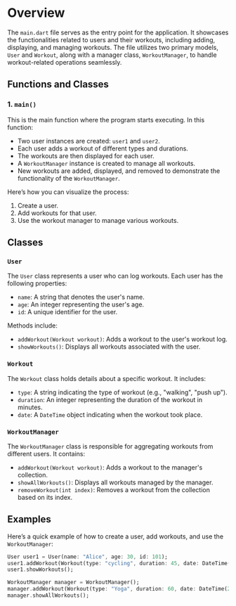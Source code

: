 # Overview

The `main.dart` file serves as the entry point for the application. It showcases the functionalities related to users and their workouts, including adding, displaying, and managing workouts. The file utilizes two primary models, `User` and `Workout`, along with a manager class, `WorkoutManager`, to handle workout-related operations seamlessly.

## Functions and Classes

### 1. `main()`

This is the main function where the program starts executing. In this function:

- Two user instances are created: `user1` and `user2`.
- Each user adds a workout of different types and durations.
- The workouts are then displayed for each user.
- A `WorkoutManager` instance is created to manage all workouts.
- New workouts are added, displayed, and removed to demonstrate the functionality of the `WorkoutManager`.

Here’s how you can visualize the process:

1. Create a user.
2. Add workouts for that user.
3. Use the workout manager to manage various workouts.

## Classes

### `User`

The `User` class represents a user who can log workouts. Each user has the following properties:

- `name`: A string that denotes the user's name.
- `age`: An integer representing the user's age.
- `id`: A unique identifier for the user.

Methods include:

- `addWorkout(Workout workout)`: Adds a workout to the user's workout log.
- `showWorkouts()`: Displays all workouts associated with the user.

### `Workout`

The `Workout` class holds details about a specific workout. It includes:

- `type`: A string indicating the type of workout (e.g., "walking", "push up").
- `duration`: An integer representing the duration of the workout in minutes.
- `date`: A `DateTime` object indicating when the workout took place.

### `WorkoutManager`

The `WorkoutManager` class is responsible for aggregating workouts from different users. It contains:

- `addWorkout(Workout workout)`: Adds a workout to the manager's collection.
- `showAllWorkouts()`: Displays all workouts managed by the manager.
- `removeWorkout(int index)`: Removes a workout from the collection based on its index.

## Examples

Here’s a quick example of how to create a user, add workouts, and use the `WorkoutManager`:

```dart
User user1 = User(name: "Alice", age: 30, id: 101);
user1.addWorkout(Workout(type: "cycling", duration: 45, date: DateTime(2025, 6, 11)));
user1.showWorkouts();

WorkoutManager manager = WorkoutManager();
manager.addWorkout(Workout(type: "Yoga", duration: 60, date: DateTime(2025, 7, 13)));
manager.showAllWorkouts();
